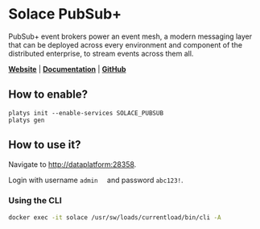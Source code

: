 # Solace PubSub+

PubSub+ event brokers power an event mesh, a modern messaging layer that can be deployed across every environment and component of the distributed enterprise, to stream events across them all.

**[Website](https://solace.com/)** | **[Documentation](https://docs.solace.com)** | **[GitHub](https://github.com/SolaceLabs/solace-single-docker-compose)**

## How to enable?

```
platys init --enable-services SOLACE_PUBSUB
platys gen
```

## How to use it?

Navigate to <http://dataplatform:28358>.

Login with username `admin	` and password `abc123!`.

### Using the CLI

```bash
docker exec -it solace /usr/sw/loads/currentload/bin/cli -A
```
